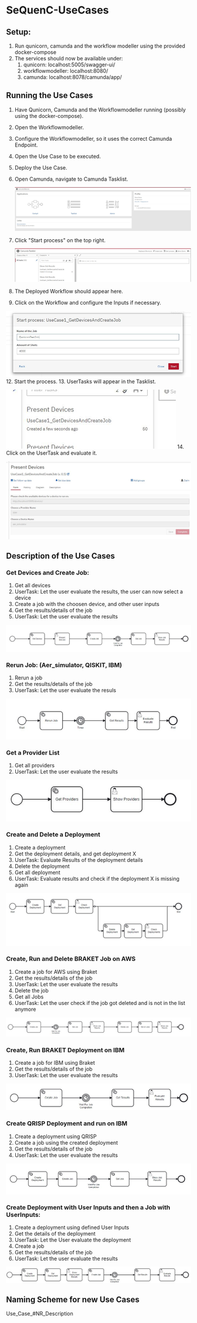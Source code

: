 # SeQuenC-UseCases


## Setup: 

1. Run qunicorn, camunda and the workflow modeller using the provided docker-compose
2. The services should now be available under:
   1. qunicorn: localhost:5005/swagger-ui/
   2. workflowmodeller: localhost:8080/
   3. camunda: localhost:8078/camunda/app/

## Running the Use Cases

1. Have Qunicorn, Camunda and the Workflowmodeller running (possibly using the docker-compose).
2. Open the Workflowmodeller.
3. Configure the Workflowmodeller, so it uses the correct Camunda Endpoint.
4. Open the Use Case to be executed.
5. Deploy the Use Case.
6. Open Camunda, navigate to Camunda Tasklist.

   ![CamundaOverview](./resources/camunda_overview_app.JPG)
8. Click "Start process" on the top right.

   ![TaskListOverview](./resources/camunda_task_list_overview.JPG)
10. The Deployed Workflow should appear here.
11. Click on the Workflow and configure the Inputs if necessary.

   ![InitialInput](./resources/initial_input_example.JPG)
12. Start the process.
13. UserTasks will appear in the Tasklist.

   ![UserTaskInList](./resources/user_task_example.JPG)
14. Click on the UserTask and evaluate it. 
   
   ![UserTaskDetails](./resources/user_task_detail_example.JPG)

## Description of the Use Cases

### Get Devices and Create Job:
1. Get all devices
2. UserTask: Let the user evaluate the results, the user can now select a device
3. Create a job with the choosen device, and other user inputs
4. Get the results/details of the job
5. UserTask: Let the user evaluate the results

![UseCase1](./resources/use_case_1_bpmn.JPG)

### Rerun Job: (Aer_simulator, QISKIT, IBM)
1. Rerun a job
2. Get the results/details of the job
3. UserTask: Let the user evaluate the resuls

![UseCase2](./resources/use_case_2_bpmn.JPG)

### Get a Provider List
1. Get all providers
2. UserTask: Let the user evaluate the results 

![UseCase3](./resources/use_case_3_bpmn.JPG)

### Create and Delete a Deployment
1. Create a deployment
2. Get the deployment details, and get deployment X
3. UserTask: Evaluate Results of the deployment details
4. Delete the deployment
5. Get all deployment
6. UserTask: Evaluate results and check if the deployment X is missing again

![UseCase4](./resources/use_case_4_bpmn.JPG)

### Create, Run and Delete BRAKET Job on AWS
1. Create a job for AWS using Braket
2. Get the results/details of the job
3. UserTask: Let the user evaluate the results
4. Delete the job
5. Get all Jobs
6. UserTask: Let the user check if the job got deleted and is not in the list anymore

![UseCase5](./resources/use_case_5_bpmn.JPG)

### Create, Run BRAKET Deployment on IBM
1. Create a job for IBM using Braket
2. Get the results/details of the job
3. UserTask: Let the user evaluate the results

![UseCase6](./resources/use_case_6_bpmn.JPG)

### Create QRISP Deployment and run on IBM
1. Create a deployment using QRISP
2. Create a job using the created deployment
3. Get the results/details of the job
4. UserTask: Let the user evaluate the results

![UseCase7](./resources/use_case_7_bpmn.JPG)

### Create Deployment with User Inputs and then a Job with UserInputs:
1. Create a deployment using defined User Inputs
2. Get the details of the deployment
3. UserTask: Let the User evaluate the deployment
4. Create a job
5. Get the results/details of the job
6. UserTask: Let the user evaluate the results

![UseCase8](./resources/use_case_8_bpmn.JPG)

## Naming Scheme for new Use Cases

Use_Case_#NR_Description
